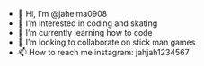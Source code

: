- 👋 Hi, I’m @jaheima0908
- 👀 I’m interested in coding and skating
- 🌱 I’m currently learning  how to code
- 💞️ I’m looking to collaborate on stick man games
- 📫 How to reach me instagram: jahjah1234567

<!---
jaheima0908/jaheima0908 is a ✨ special ✨ repository because its `README.md` (this file) appears on your GitHub profile.
You can click the Preview link to take a look at your changes.
--->
